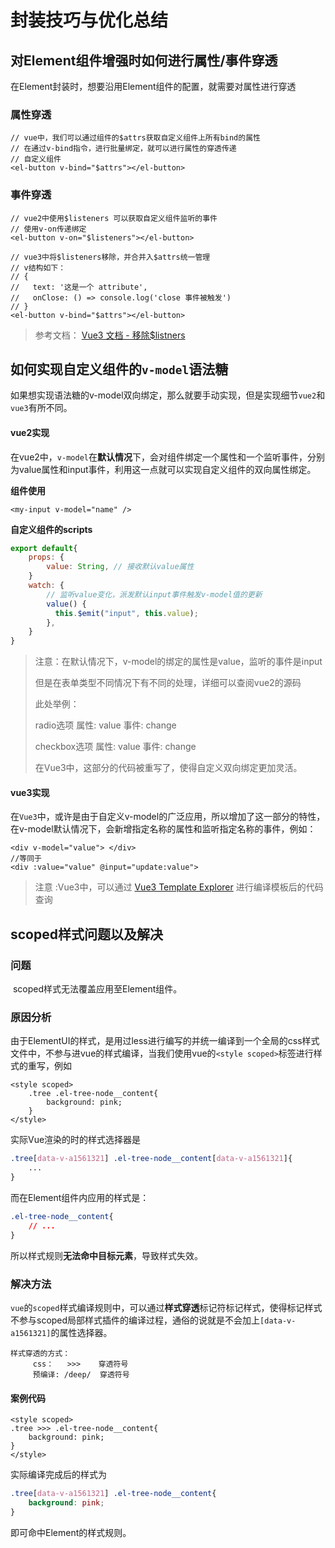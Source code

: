 # 封装技巧与优化总结

## 对Element组件增强时如何进行属性/事件穿透

在Element封装时，想要沿用Element组件的配置，就需要对属性进行穿透

### 属性穿透

```vue
// vue中，我们可以通过组件的$attrs获取自定义组件上所有bind的属性
// 在通过v-bind指令，进行批量绑定，就可以进行属性的穿透传递
// 自定义组件
<el-button v-bind="$attrs"></el-button>
```

### 事件穿透

```vue
// vue2中使用$listeners 可以获取自定义组件监听的事件
// 使用v-on传递绑定
<el-button v-on="$listeners"></el-button>

// vue3中将$listeners移除，并合并入$attrs统一管理
// v结构如下：
// {
//   text: '这是一个 attribute',
//   onClose: () => console.log('close 事件被触发')
// }
<el-button v-bind="$attrs"></el-button>
```

> 参考文档： [Vue3 文档 - 移除$listners ](https://v3.cn.vuejs.org/guide/migration/listeners-removed.html#%E7%A7%BB%E9%99%A4-listeners)
>

## 如何实现自定义组件的`v-model`语法糖

如果想实现语法糖的v-model双向绑定，那么就要手动实现，但是实现细节`vue2`和`vue3`有所不同。

#### vue2实现

 在vue2中，`v-model`在**默认情况**下，会对组件绑定一个属性和一个监听事件，分别为value属性和input事件，利用这一点就可以实现自定义组件的双向属性绑定。

**组件使用**

```vue
<my-input v-model="name" />
```

**自定义组件的scripts**

```js
export default{
    props: {
        value: String, // 接收默认value属性
    }
	watch: {
    	// 监听value变化，派发默认input事件触发v-model值的更新
        value() {
          this.$emit("input", this.value);
        },
    }
}
```

> 注意：在默认情况下，v-model的绑定的属性是value，监听的事件是input
>
> 但是在表单类型不同情况下有不同的处理，详细可以查阅vue2的源码
>
> 此处举例：
>
>  radio选项 属性: value 事件: change
>
> checkbox选项 属性: value 事件: change
>
> 在Vue3中，这部分的代码被重写了，使得自定义双向绑定更加灵活。

#### vue3实现

​	在`Vue3`中，或许是由于自定义v-model的广泛应用，所以增加了这一部分的特性，在v-model默认情况下，会新增指定名称的属性和监听指定名称的事件，例如：

```vue
<div v-model="value"> </div>
//等同于
<div :value="value" @input="update:value">
```

> 注意 :Vue3中，可以通过 [Vue3 Template Explorer](https://template-explorer.vuejs.org/#eyJzcmMiOiI8ZGl2IHYtbW9kZWw9XCJ2YWx1ZTFcIj5IZWxsbyBXb3JsZDwvZGl2PiIsIm9wdGlvbnMiOnsibW9kZSI6ImZ1bmN0aW9uIn19) 进行编译模板后的代码查询



## scoped样式问题以及解决

### 问题

​	scoped样式无法覆盖应用至Element组件。

### 原因分析

​	由于ElementUI的样式，是用过less进行编写的并统一编译到一个全局的css样式文件中，不参与进vue的样式编译，当我们使用vue的`<style scoped>`标签进行样式的重写，例如

```vue
<style scoped>
    .tree .el-tree-node__content{
    	background: pink;
    }
</style>
```

实际Vue渲染的时的样式选择器是

```css
.tree[data-v-a1561321] .el-tree-node__content[data-v-a1561321]{
    ...
}
```

而在Element组件内应用的样式是：

```css
.el-tree-node__content{
	// ...
}
```

所以样式规则**无法命中目标元素**，导致样式失效。

### 解决方法

​	`vue`的`scoped`样式编译规则中，可以通过**样式穿透**标记符标记样式，使得标记样式不参与scoped局部样式插件的编译过程，通俗的说就是不会加上`[data-v-a1561321]`的属性选择器。

```
样式穿透的方式：
     css：   >>>    穿透符号
     预编译: /deep/  穿透符号
```

#### 案例代码

```vue
<style scoped>
.tree >>> .el-tree-node__content{
	background: pink;
}
</style>
```

实际编译完成后的样式为

```css
.tree[data-v-a1561321] .el-tree-node__content{
	background: pink;
}
```

即可命中Element的样式规则。

